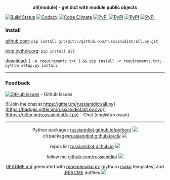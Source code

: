 <p align="center">
	<b>all(module) - get dict with module public objects</b>
</p>

[![Build Status](https://travis-ci.org/russianidiot/all.py.svg?branch=master)](https://travis-ci.org/russianidiot/all.py)
[![Codacy](https://img.shields.io/codacy/1877ec57eff844eb85872798fb8428c2.svg)](https://www.codacy.com/app/russianidiot-github/all-py/dashboard)
[![Code Climate](https://img.shields.io/codeclimate/russianidiot/all.py.svg)](https://codeclimate.com/github/russianidiot/all.py)
[![PyPI](https://img.shields.io/pypi/pyversions/all.svg)](https://pypi.python.org/pypi/all)
[![PyPI](https://img.shields.io/pypi/dm/all.svg)](https://pypi.python.org/pypi/all)
[![PyPI](https://img.shields.io/pypi/dw/all.svg)](https://pypi.python.org/pypi/all)
[![PyPI](https://img.shields.io/pypi/dd/all.svg)](https://pypi.python.org/pypi/all)

	

### Install

[github.com](http://github.com/russianidiot/all.py):
`pip install git+git://github.com/russianidiot/all.py.git`

[pypi.python.org](https://pypi.python.org/pypi/all/): `pip install all`

[download](https://github.com/russianidiot/all.py/archive/master.zip): `[ -e requirements.txt ] && pip install -r requirements.txt; python setup.py install`

	

	

	

* * *

### Feedback

[![GitHub issues](https://img.shields.io/github/issues/russianidiot/all.py.svg)](https://github.com/russianidiot/all.py/issues) - Github Issues

[![Join the chat at https://gitter.im/russianidiot/all.py](https://badges.gitter.im/russianidiot/all.py.svg)](https://gitter.im/russianidiot/all.py) - Chat (english/russian) 

* * *

<p align="center">
Python packages <a href="http://russianidiot.github.io/python/">russianidiot.github.io/python/</a>
<img src="http://russianidiot.github.io/images/python/16.png" /><br />
cli packages<a href="http://russianidiot.github.io/python/">russianidiot.github.io/cli/</a>
<img src="http://russianidiot.github.io/images/cli/16.png" /><br />
</p>

<p align="center">
	repos list <a href="http://russianidiot.github.io/">russianidiot.github.io</a> <img src="http://russianidiot.github.io/images/star/16.png" />
</p>

<p align="center">
	follow me <a href="http://github.com/russianidiot">github.com/russianidiot</a>
<img src="http://russianidiot.github.io/images/github/16.png" />
</p>

<p align="center">
	<a href="https://raw.githubusercontent.com/russianidiot/all.py/master/README.md">README.md</a> generated with <a href="https://github.com/russianidiot/readme-mako.py">readmemako.py</a> (python+<a href="http://www.makotemplates.org/">mako</a> templates) and <a href="https://github.com/russianidiot-dotfiles/.README">.README</a> dotfiles 
<img src="http://russianidiot.github.io/images/book/16.png">
</p>